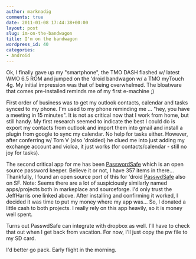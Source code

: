 ```yaml
---
author: marknadig
comments: true
date: 2011-01-08 17:44:38+00:00
layout: post
slug: im-on-the-bandwagon
title: I'm on the bandwagon
wordpress_id: 40
categories:
- Android
---
```


Ok, I finally gave up my "smartphone", the TMO DASH flashed w/ latest WMO 6.5 ROM and jumped on the 'droid bandwagon w/ a TMO myTouch 4g. My initial impression was that of being overwhelmed. The bloatware that comes pre-installed reminds me of my first e-machine ;)  

First order of business was to get my outlook contacts, calendar and tasks synced to my phone. I'm used to my phone reminding me ... "hey, you have a meeting in 15 minutes". It is not as critical now that I work from home, but still handy. My first research seemed to indicate the best I could do is export my contacts from outlook and import them into gmail and install a plugin from google to sync my calendar. No help for tasks either. However, after conferring w/ Tom V (also 'droided) he clued me into just adding my exchange account and violoa, it just works (for contacts/calendar - still no joy for tasks).

The second critical app for me has been [PasswordSafe](http://passwordsafe.sourceforge.net/) which is an open source password keeper. Believe it or not, I have 357 items in there... Thankfully, I found an open source port of this for 'droid [PasswdSafe](https://sourceforge.net/apps/mediawiki/passwdsafe/index.php?title=Main_Page) also on SF. Note: Seems there are a lot of suspiciously similarly named apps/projects both in markeplace and sourceforge. I'd only trust the JeffHarris one linked above. After installing and confirming it worked, I decided it was time to put my money where my app was... So, I donated a little cash to both projects. I really rely on this app heavily, so it is money well spent.

Turns out PasswdSafe can integrate with dropbox as well. I'll have to check that out when I get back from vacation. For now, I'll just copy the pw file to my SD card.

I'd better go pack. Early flight in the morning.
